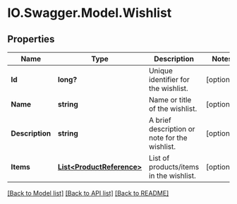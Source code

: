 # IO.Swagger.Model.Wishlist
## Properties

Name | Type | Description | Notes
------------ | ------------- | ------------- | -------------
**Id** | **long?** | Unique identifier for the wishlist. | [optional] 
**Name** | **string** | Name or title of the wishlist. | [optional] 
**Description** | **string** | A brief description or note for the wishlist. | [optional] 
**Items** | [**List&lt;ProductReference&gt;**](ProductReference.md) | List of products/items in the wishlist. | [optional] 

[[Back to Model list]](../README.md#documentation-for-models) [[Back to API list]](../README.md#documentation-for-api-endpoints) [[Back to README]](../README.md)

